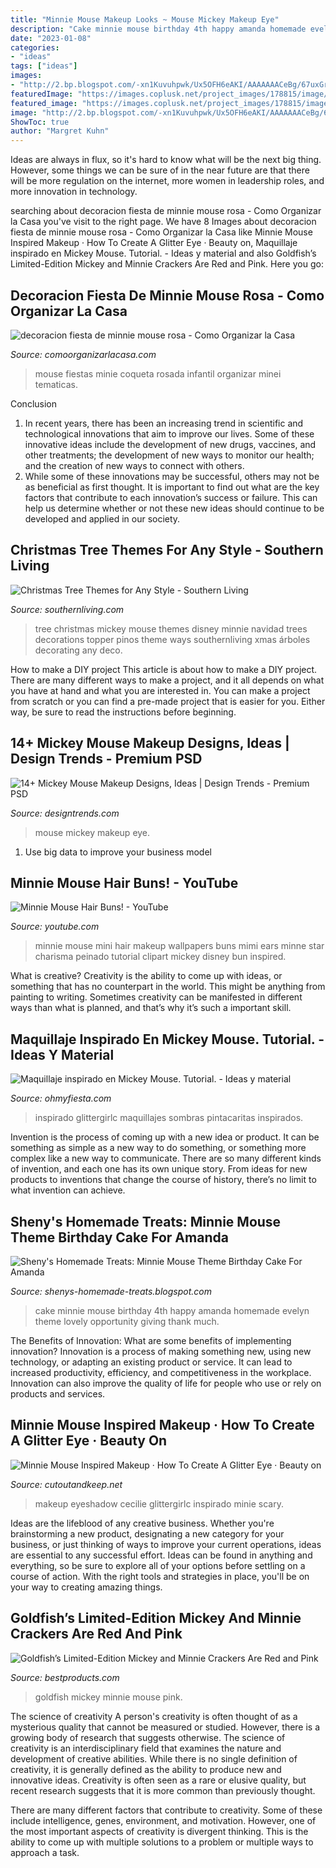 ```yaml
---
title: "Minnie Mouse Makeup Looks ~ Mouse Mickey Makeup Eye"
description: "Cake minnie mouse birthday 4th happy amanda homemade evelyn theme lovely opportunity giving thank much"
date: "2023-01-08"
categories:
- "ideas"
tags: ["ideas"]
images:
- "http://2.bp.blogspot.com/-xn1Kuvuhpwk/Ux5OFH6eAKI/AAAAAAACeBg/67uxGr688W4/s1600/maquillaje-inspirado-en-mickey.jpg"
featuredImage: "https://images.coplusk.net/project_images/178815/image/104414_2F2014-09-17-182143-IMG_6008-001.jpg"
featured_image: "https://images.coplusk.net/project_images/178815/image/104414_2F2014-09-17-182143-IMG_6008-001.jpg"
image: "http://2.bp.blogspot.com/-xn1Kuvuhpwk/Ux5OFH6eAKI/AAAAAAACeBg/67uxGr688W4/s1600/maquillaje-inspirado-en-mickey.jpg"
ShowToc: true
author: "Margret Kuhn"
---
```



Ideas are always in flux, so it's hard to know what will be the next big thing. However, some things we can be sure of in the near future are that there will be more regulation on the internet, more women in leadership roles, and more innovation in technology.

	

		
searching about decoracion fiesta de minnie mouse rosa - Como Organizar la Casa you've visit to the right page. We have 8 Images about decoracion fiesta de minnie mouse rosa - Como Organizar la Casa like Minnie Mouse Inspired Makeup · How To Create A Glitter Eye · Beauty on, Maquillaje inspirado en Mickey Mouse. Tutorial. - Ideas y material and also Goldfish’s Limited-Edition Mickey and Minnie Crackers Are Red and Pink. Here you go:
		
    
## Decoracion Fiesta De Minnie Mouse Rosa - Como Organizar La Casa

<img loading=lazy src="https://comoorganizarlacasa.com/wp-content/uploads/2018/01/decoracion-fiesta-de-minnie-mouse-rosa.jpg" onerror="this.onerror=null;this.src='https://tse3.mm.bing.net/th?id=OIP.ViSwTo9ju1_jSAlGvzLA6wHaIH&amp;pid=15.1';" alt="decoracion fiesta de minnie mouse rosa - Como Organizar la Casa">

_Source: comoorganizarlacasa.com_

>mouse fiestas minie coqueta rosada infantil organizar minei tematicas. 

	

Conclusion
1. In recent years, there has been an increasing trend in scientific and technological innovations that aim to improve our lives. Some of these innovative ideas include the development of new drugs, vaccines, and other treatments; the development of new ways to monitor our health; and the creation of new ways to connect with others.
2. While some of these innovations may be successful, others may not be as beneficial as first thought. It is important to find out what are the key factors that contribute to each innovation’s success or failure. This can help us determine whether or not these new ideas should continue to be developed and applied in our society.

    
## Christmas Tree Themes For Any Style - Southern Living

<img loading=lazy src="http://img1.southernliving.timeinc.net/sites/default/files/styles/responsive_etr_gallery_desktop_portrait/public/image/2017/06/main/disney-minnie-mouse-christmas-tree.jpg?itok=DsHc0HiH" onerror="this.onerror=null;this.src='https://tse2.mm.bing.net/th?id=OIP.dmM8dBn0Vpz5D-RUJzA4FwHaLH&amp;pid=15.1';" alt="Christmas Tree Themes for Any Style - Southern Living">

_Source: southernliving.com_

>tree christmas mickey mouse themes disney minnie navidad trees decorations topper pinos theme ways southernliving xmas árboles decorating any deco. 

	

How to make a DIY project
This article is about how to make a DIY project. There are many different ways to make a project, and it all depends on what you have at hand and what you are interested in. You can make a project from scratch or you can find a pre-made project that is easier for you. Either way, be sure to read the instructions before beginning.

    
## 14+ Mickey Mouse Makeup Designs, Ideas | Design Trends - Premium PSD

<img loading=lazy src="https://images.designtrends.com/wp-content/uploads/2016/11/28175343/Mickey-Mouse-Eye-Makeup.jpg" onerror="this.onerror=null;this.src='https://tse2.mm.bing.net/th?id=OIP.7vEQvbfsM6q2gJ-KbqZDwQHaJQ&amp;pid=15.1';" alt="14+ Mickey Mouse Makeup Designs, Ideas | Design Trends - Premium PSD">

_Source: designtrends.com_

>mouse mickey makeup eye. 

	

1. Use big data to improve your business model

    
## Minnie Mouse Hair Buns! - YouTube

<img loading=lazy src="http://i.ytimg.com/vi/EHnr4u4UaCc/maxresdefault.jpg" onerror="this.onerror=null;this.src='https://tse2.mm.bing.net/th?id=OIP.AnVfBfNCBOiHZxW4N8GP1QHaEK&amp;pid=15.1';" alt="Minnie Mouse Hair Buns! - YouTube">

_Source: youtube.com_

>minnie mouse mini hair makeup wallpapers buns mimi ears minne star charisma peinado tutorial clipart mickey disney bun inspired. 

	

What is creative?
Creativity is the ability to come up with ideas, or something that has no counterpart in the world. This might be anything from painting to writing. Sometimes creativity can be manifested in different ways than what is planned, and that’s why it’s such a important skill.

    
## Maquillaje Inspirado En Mickey Mouse. Tutorial. - Ideas Y Material

<img loading=lazy src="http://2.bp.blogspot.com/-xn1Kuvuhpwk/Ux5OFH6eAKI/AAAAAAACeBg/67uxGr688W4/s1600/maquillaje-inspirado-en-mickey.jpg" onerror="this.onerror=null;this.src='https://tse1.mm.bing.net/th?id=OIP.e_OXJtvv7_ujAAfboR-yJgHaHd&amp;pid=15.1';" alt="Maquillaje inspirado en Mickey Mouse. Tutorial. - Ideas y material">

_Source: ohmyfiesta.com_

>inspirado glittergirlc maquillajes sombras pintacaritas inspirados. 

	

Invention is the process of coming up with a new idea or product. It can be something as simple as a new way to do something, or something more complex like a new way to communicate. There are so many different kinds of invention, and each one has its own unique story. From ideas for new products to inventions that change the course of history, there’s no limit to what invention can achieve.

    
## Sheny&#039;s Homemade Treats: Minnie Mouse Theme Birthday Cake For Amanda

<img loading=lazy src="http://1.bp.blogspot.com/-6_rWrst8-fY/T5dKb_HE4BI/AAAAAAAABxU/7plQqfA0y4o/s1600/minnie+mouse+cake.jpg" onerror="this.onerror=null;this.src='https://tse2.mm.bing.net/th?id=OIP.gYD3hM-RuESPEuBTaI4GRwHaKs&amp;pid=15.1';" alt="Sheny&#039;s Homemade Treats: Minnie Mouse Theme Birthday Cake For Amanda">

_Source: shenys-homemade-treats.blogspot.com_

>cake minnie mouse birthday 4th happy amanda homemade evelyn theme lovely opportunity giving thank much. 

	

The Benefits of Innovation: What are some benefits of implementing innovation?
Innovation is a process of making something new, using new technology, or adapting an existing product or service. It can lead to increased productivity, efficiency, and competitiveness in the workplace. Innovation can also improve the quality of life for people who use or rely on products and services.

    
## Minnie Mouse Inspired Makeup · How To Create A Glitter Eye · Beauty On

<img loading=lazy src="https://images.coplusk.net/project_images/178815/image/104414_2F2014-09-17-182143-IMG_6008-001.jpg" onerror="this.onerror=null;this.src='https://tse3.mm.bing.net/th?id=OIP.qVB-zKlTUFonqGMw6ytSwgHaHJ&amp;pid=15.1';" alt="Minnie Mouse Inspired Makeup · How To Create A Glitter Eye · Beauty on">

_Source: cutoutandkeep.net_

>makeup eyeshadow cecilie glittergirlc inspirado minie scary. 

	

Ideas are the lifeblood of any creative business. Whether you're brainstorming a new product, designating a new category for your business, or just thinking of ways to improve your current operations, ideas are essential to any successful effort. Ideas can be found in anything and everything, so be sure to explore all of your options before settling on a course of action. With the right tools and strategies in place, you'll be on your way to creating amazing things.

    
## Goldfish’s Limited-Edition Mickey And Minnie Crackers Are Red And Pink

<img loading=lazy src="https://hips.hearstapps.com/hmg-prod.s3.amazonaws.com/images/mickey-minnie-mouse-goldfish-social-1580226216.jpg?crop=1.00xw:1.00xh;0,0&amp;resize=1200:*" onerror="this.onerror=null;this.src='https://tse2.mm.bing.net/th?id=OIP.QD9cOdqIn2evizoldWHnyAHaDt&amp;pid=15.1';" alt="Goldfish’s Limited-Edition Mickey and Minnie Crackers Are Red and Pink">

_Source: bestproducts.com_

>goldfish mickey minnie mouse pink. 

	

The science of creativity
A person's creativity is often thought of as a mysterious quality that cannot be measured or studied. However, there is a growing body of research that suggests otherwise. The science of creativity is an interdisciplinary field that examines the nature and development of creative abilities.
While there is no single definition of creativity, it is generally defined as the ability to produce new and innovative ideas. Creativity is often seen as a rare or elusive quality, but recent research suggests that it is more common than previously thought.

There are many different factors that contribute to creativity. Some of these include intelligence, genes, environment, and motivation. However, one of the most important aspects of creativity is divergent thinking. This is the ability to come up with multiple solutions to a problem or multiple ways to approach a task.

